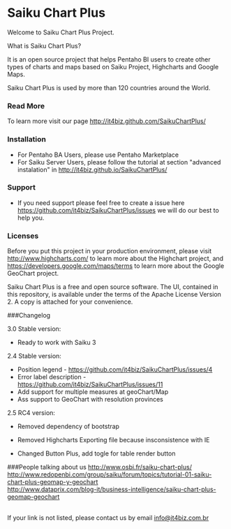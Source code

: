 # Saiku Chart Plus

Welcome to Saiku Chart Plus Project.

What is Saiku Chart Plus? 

It is an open source project that helps Pentaho BI users to create other types of charts and maps based on Saiku Project, Highcharts and Google Maps.

Saiku Chart Plus is used by more than 120 countries around the World.

### Read More

To learn more visit our page http://it4biz.github.com/SaikuChartPlus/


### Installation

* For Pentaho BA Users, please use Pentaho Marketplace
* For Saiku Server Users, please follow the tutorial at section "advanced instalation" in http://it4biz.github.io/SaikuChartPlus/

### Support
* If you need support please feel free to create a issue here https://github.com/it4biz/SaikuChartPlus/issues we will do our best to help you.

### Licenses

Before you put this project in your production environment, please visit http://www.highcharts.com/ to learn more about the Highchart project, and https://developers.google.com/maps/terms to learn more about the Google GeoChart project.

Saiku Chart Plus is a free and open source software. The UI, contained in this repository, is available under the terms of the Apache License Version 2. A copy is attached for your convenience.


###Changelog

3.0 Stable version:
* Ready to work with Saiku 3

2.4 Stable version:
* Position legend - https://github.com/it4biz/SaikuChartPlus/issues/4
* Error label description - https://github.com/it4biz/SaikuChartPlus/issues/11
* Add support for multiple measures at geoChart/Map
* Ass support to GeoChart with resolution provinces

2.5 RC4 version:
* Removed dependency of bootstrap

* Removed Highcharts Exporting file because insconsistence with IE

* Changed Button Plus, add togle for table render button

###People talking about us
http://www.osbi.fr/saiku-chart-plus/ <BR>
http://www.redopenbi.com/group/saiku/forum/topics/tutorial-01-saiku-chart-plus-geomap-y-geochart <BR>
http://www.dataprix.com/blog-it/business-intelligence/saiku-chart-plus-geomap-geochart <BR><BR>

If your link is not listed, please contact us by email info@it4biz.com.br<BR>
